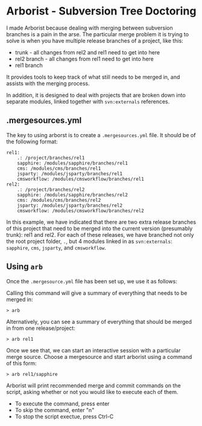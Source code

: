 Arborist - Subversion Tree Doctoring
====================================

I made Arborist because dealing with merging between subversion branches is a pain in the arse.  The
particular merge problem it is trying to solve is when you have multiple release branches of a
project, like this:

 * trunk - all changes from rel2 and rel1 need to get into here
 * rel2 branch - all changes from rel1 need to get into here
 * rel1 branch

It provides tools to keep track of what still needs to be merged in, and assists with the merging
process.

In addition, it is designed to deal with projects that are broken down into separate modules, linked
together with `svn:externals` references.

.mergesources.yml
-----------------

The key to using arborst is to create a `.mergesources.yml` file.  It should be of the following
format:

	rel1:
		.: /project/branches/rel1
		sapphire: /modules/sapphire/branches/rel1
		cms: /modules/cms/branches/rel1
		jsparty: /modules/jsparty/branches/rel1
		cmsworkflow: /modules/cmsworkflow/branches/rel1
	rel2:
		.: /project/branches/rel2
		sapphire: /modules/sapphire/branches/rel2
		cms: /modules/cms/branches/rel2
		jsparty: /modules/jsparty/branches/rel2
		cmsworkflow: /modules/cmsworkflow/branches/rel2

In this example, we have indicated that there are two extra release branches of this project that
need to be merged into the current version (presumably trunk): rel1 and rel2.  For each of these
releases, we have branched not only the root project folder, `.`, but 4 modules linked in as
`svn:externals`: `sapphire`, `cms`, `jsparty`, and `cmsworkflow`.

Using `arb`
-----------

Once the `.mergesource.yml` file has been set up, we use it as follows:

Calling this command will give a summary of everything that needs to be merged in:

	> arb


Alternatively, you can see a summary of everything that should be merged in from one
release/project:

	> arb rel1
	
Once we see that, we can start an interactive session with a particular merge source.  Choose a
mergesource and start arborist using a command of this form:

	> arb rel1/sapphire

Arborist will print recommended merge and commit commands on the script, asking whether or not you
would like to execute each of them.

 * To execute the command, press enter
 * To skip the command, enter "n"
 * To stop the script exectue, press Ctrl-C